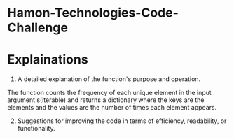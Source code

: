 # Hamon-Technologies-Code-Challenge

# Explainations

1. A detailed explanation of the function's purpose and operation.

The function counts the frequency of each unique element in the input argument s(iterable) and returns a dictionary where the keys are the elements and the values are the number of times each element appears.

2. Suggestions for improving the code in terms of efficiency, readability, or functionality.
